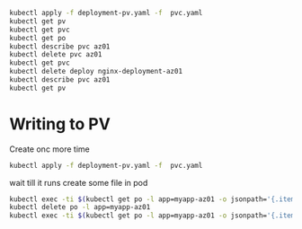 ```sh
kubectl apply -f deployment-pv.yaml -f  pvc.yaml
kubectl get pv
kubectl get pvc
kubectl get po
kubectl describe pvc az01
kubectl delete pvc az01
kubectl get pvc
kubectl delete deploy nginx-deployment-az01
kubectl describe pvc az01
kubectl get pv
```

# Writing to PV

Create onc more time

```sh
kubectl apply -f deployment-pv.yaml -f  pvc.yaml
```

wait till it runs create some file in pod

```sh
kubectl exec -ti $(kubectl get po -l app=myapp-az01 -o jsonpath='{.items[0].metadata.name}') -- /bin/sh -c 'echo "content">/usr/share/nginx/html/file'
kubectl delete po -l app=myapp-az01
kubectl exec -ti $(kubectl get po -l app=myapp-az01 -o jsonpath='{.items[0].metadata.name}') -- cat /usr/share/nginx/html/file
```